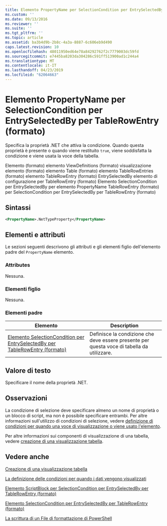 ```yaml
---
title: Elemento PropertyName per SelectionCondition per EntrySelectedBy per TableRowEntry (formato) | Microsoft Docs
ms.custom: ''
ms.date: 09/13/2016
ms.reviewer: ''
ms.suite: ''
ms.tgt_pltfrm: ''
ms.topic: article
ms.assetid: ba3b4d9b-2b8c-4a3a-8887-6c606eb9d490
caps.latest.revision: 10
ms.openlocfilehash: 48011950ed64e78a84292762f2c7779003dc59fd
ms.sourcegitcommit: e7445ba8203da304286c591ff513900ad1c244a4
ms.translationtype: MT
ms.contentlocale: it-IT
ms.lasthandoff: 04/23/2019
ms.locfileid: "62064663"
---
```

# <a name="propertyname-element-for-selectioncondition-for-entryselectedby-for-tablerowentry-format"></a>Elemento PropertyName per SelectionCondition per EntrySelectedBy per TableRowEntry (formato)

Specifica la proprietà .NET che attiva la condizione. Quando questa proprietà è presente o quando viene restituito `true`, viene soddisfatta la condizione e viene usata la voce della tabella.

Elemento (formato) elemento ViewDefinitions (formato) visualizzazione elemento (formato) elemento Table (formato) elemento TableRowEntries (formato) elemento TableRowEntry (formato) EntrySelectedBy elemento di configurazione per TableRowEntry (formato) Elemento SelectionCondition per EntrySelectedBy per elemento PropertyName TableRowEntry (formato) per SelectionCondition per EntrySelectedBy per TableRowEntry (formato)

## <a name="syntax"></a>Sintassi

```xml
<PropertyName>.NetTypeProperty</PropertyName>
```

## <a name="attributes-and-elements"></a>Elementi e attributi

Le sezioni seguenti descrivono gli attributi e gli elementi figlio dell'elemento padre del `PropertyName` elemento.

### <a name="attributes"></a>Attributes

Nessuna.

### <a name="child-elements"></a>Elementi figlio

Nessuna.

### <a name="parent-elements"></a>Elementi padre

|Elemento|Description|
|-------------|-----------------|
|[Elemento SelectionCondition per EntrySelectedBy per TableRowEntry (formato)](./selectioncondition-element-for-entryselectedby-for-tablecontrol-format.md)|Definisce la condizione che deve essere presente per questa voce di tabella da utilizzare.|

## <a name="text-value"></a>Valore di testo

Specificare il nome della proprietà .NET.

## <a name="remarks"></a>Osservazioni

La condizione di selezione deve specificare almeno un nome di proprietà o un blocco di script, ma non è possibile specificare entrambi. Per altre informazioni sull'utilizzo di condizioni di selezione, vedere [definizione di condizioni per quando una voce di visualizzazione o viene usato l'elemento](./defining-conditions-for-displaying-data.md).

Per altre informazioni sui componenti di visualizzazione di una tabella, vedere [creazione di una visualizzazione tabella](./creating-a-table-view.md).

## <a name="see-also"></a>Vedere anche

[Creazione di una visualizzazione tabella](./creating-a-table-view.md)

[La definizione delle condizioni per quando i dati vengono visualizzati](./defining-conditions-for-displaying-data.md)

[Elemento ScriptBlock per SelectionCondition per EntrySelectedBy per TableRowEntry (formato)](./scriptblock-element-for-selectioncondition-for-entryselectedby-for-tablecontrol-format.md)

[Elemento SelectionCondition per EntrySelectedBy per TableRowEntry (formato)](./selectioncondition-element-for-entryselectedby-for-tablecontrol-format.md)

[La scrittura di un File di formattazione di PowerShell](./writing-a-powershell-formatting-file.md)
